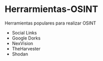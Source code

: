 # Herrarmientas-OSINT
Herramientas populares para realizar OSINT
- Social Links
- Google Dorks
- NexVision
- TheHarvester
- Shodan
